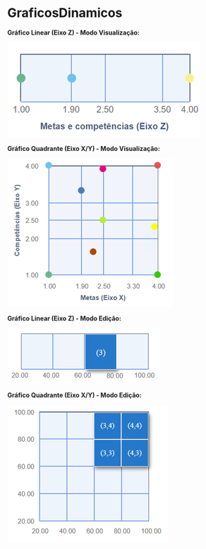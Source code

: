 # GraficosDinamicos

<b>Gráfico Linear (Eixo Z) - Modo Visualização:</b>

![Linear Visualizacao](https://github.com/almeidasa/GraficosDinamicos/blob/master/img/linear-visualizacao.png)

<b>Gráfico Quadrante (Eixo X/Y) - Modo Visualização:</b>

![Linear Visualizacao](https://github.com/almeidasa/GraficosDinamicos/blob/master/img/quadrante-visualizacao.png)

<b>Gráfico Linear (Eixo Z) - Modo Edição:</b>

![Linear Visualizacao](https://github.com/almeidasa/GraficosDinamicos/blob/master/img/linear-edicao.png)

<b>Gráfico Quadrante (Eixo X/Y) - Modo Edição:</b>

![Linear Visualizacao](https://github.com/almeidasa/GraficosDinamicos/blob/master/img/quadrante-edicao.png)
